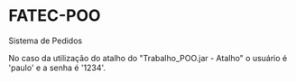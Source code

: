 # FATEC-POO
Sistema de Pedidos

No caso da utilização do atalho do "Trabalho_POO.jar - Atalho" o usuário é 'paulo' e a senha é '1234'.

